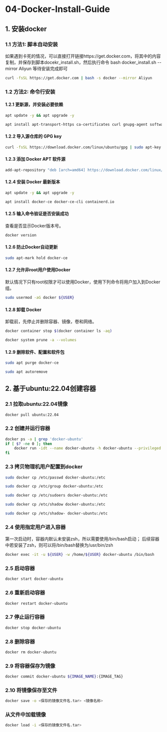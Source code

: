 # 04-Docker-Install-Guide

## 1. 安装docker
### 1.1 方法1: 脚本自动安装
如果遇到卡死的情况，可以直接打开链接https://get.docker.com，将其中的内容复制，并保存到脚本docekr_install.sh，然后执行命令 bash docker_install.sh --mirror Aliyun 等待安装完成即可
```bash
curl -fsSL https://get.docker.com | bash -s docker --mirror Aliyun
```
### 1.2 方法2: 命令行安装
#### 1.2.1 更新源，并安装必要依赖
```bash
apt update -y && apt upgrade -y
```

```bash
apt install apt-transport-https ca-certificates curl gnupg-agent software-properties-common
```
#### 1.2.2 导入源仓库的 GPG key
```bash
curl -fsSL https://download.docker.com/linux/ubuntu/gpg | sudo apt-key add -
```
#### 1.2.3 添加 Docker APT 软件源
```bash
add-apt-repository "deb [arch=amd64] https://download.docker.com/linux/ubuntu $(lsb_release -cs) stable"
```
#### 1.2.4 安装 Docker 最新版本
```bash
apt update -y && apt upgrade -y
```
```bash
apt install docker-ce docker-ce-cli containerd.io
```
#### 1.2.5 输入命令验证是否安装成功
查看是否显示Docker版本号。
```bash
docker version
```
#### 1.2.6 防止Docker自动更新
```bash
sudo apt-mark hold docker-ce
```
#### 1.2.7 允许非root用户使用Docker
默认情况下只有root权限才可以使用Docker，使用下列命令将用户加入到Docker组。
```bash
sudo usermod -aG docker ${USER}
```
#### 1.2.8 卸载 Docker
卸载前，先停止并删除容器、镜像，卷和网络。
```bash
docker container stop $(docker container ls -aq)
```
```bash
docker system prune -a --volumes
```
#### 1.2.9 删除软件、配置和软件包
```bash
sudo apt purge docker-ce
```
```bash
sudo apt autoremove
```

## 2. 基于ubuntu:22.04创建容器
### 2.1 拉取ubuntu:22.04镜像
```bash
docker pull ubuntu:22.04
```
### 2.2 创建并运行容器
```bash
docker ps -a | grep 'docker-ubuntu'
if [ $? -ne 0 ]; then
    docker run -idt --name docker-ubuntu -h docker-ubuntu --privileged -v /dev:/dev -v /home:/home -w /home/${USER} ubuntu:22.04
fi
```
### 2.3 拷贝物理机用户配置到docker
```bash
sudo docker cp /etc/passwd docker-ubuntu:/etc
```
```bash
sudo docker cp /etc/group docker-ubuntu:/etc
```
```bash
sudo docker cp /etc/sudoers docker-ubuntu:/etc
```
```bash
sudo docker cp /etc/shadow docker-ubuntu:/etc
```
```bash
sudo docker cp /etc/shadow- docker-ubuntu:/etc
```
### 2.4 使用指定用户进入容器
第一次启动时，容器内默认未安装zsh，所以需要使用/bin/bash启动；
后续容器中若安装了zsh，则可以将/bin/bash替换为/usr/bin/zsh
```bash
docker exec -it -u ${USER} -w /home/${USER} docker-ubuntu /bin/bash
```
### 2.5 启动容器
```bash
docker start docker-ubuntu
```
### 2.6 重新启动容器
```bash
docker restart docker-ubuntu
```
### 2.7 停止运行容器
```bash
docker stop docker-ubuntu
```
### 2.8 删除容器
```bash
docker rm docker-ubuntu
```
### 2.9 将容器保存为镜像
```bash
docker commit docker-ubuntu ${IMAGE_NAME}:{IMAGE_TAG}
```
### 2.10 将镜像保存至文件
```bash
docker save -o <保存的镜像文件名.tar> <镜像名称>
```
### 从文件中加载镜像
```bash
docker load -i <保存的镜像文件名.tar>
```
